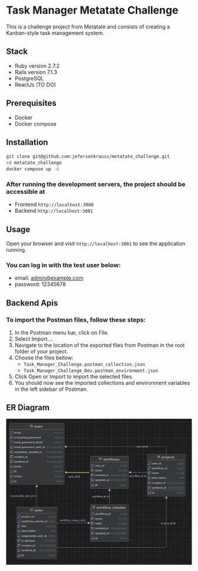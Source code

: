 # Task Manager Metatate Challenge

This is a challenge project from Metatate and consists of creating a Kanban-style task management system.

## Stack

- Ruby version 2.7.2
- Rails version 7.1.3
- PostgreSQL
- ReactJs (TO DO)

## Prerequisites

- Docker
- Docker compose

## Installation

```bash
git clone git@github.com:jefersonkrauss/metatate_challenge.git
cd metatate_challenge
docker compose up -d
```

### After running the development servers, the project should be accessible at
- Frontend `http://localhost:3000`
- Backend `http://localhost:3001`

## Usage

Open your browser and visit `http://localhost:3001` to see the application running.

### You can log in with the test user below:

* email: admin@example.com
* password: 12345678

## Backend Apis

### To import the Postman files, follow these steps:

1. In the Postman menu bar, click on File.
2. Select Import....
3. Navigate to the location of the exported files from Postman in the root folder of your project.
4. Choose the files bellow: 
   * `Task_Manager_Challenge.postman_collection.json`
   * `Task_Manager_Challenge_Dev.postman_environment.json`
5. Click Open or Import to import the selected files.
6. You should now see the imported collections and environment variables in the left sidebar of Postman.

## ER Diagram

![ER Diagram](ER_Diagram.png)